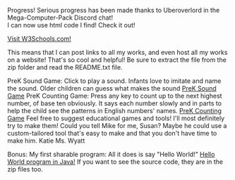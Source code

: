 Progress! Serious progress has been made thanks to Uberoverlord in the Mega-Computer-Pack Discord chat! <br>
I can now use html code I find! Check it out!<br>

<a href="http://www.w3schools.com">Visit W3Schools.com!</a><br>

This means that I can post links to all my works, and even host all my works on a website! That's so cool and helpful!
Be sure to extract the file from the zip folder and read the README.txt file.

PreK Sound Game: 
Click to play a sound. Infants love to imitate and name the sound. Older children can guess what makes the sound
<a href="https://dl.dropboxusercontent.com/u/51947923/PreK%20Sound%20Game.zip">PreK Sound Game</a>
PreK Counting Game: 
Press any key to count up to the next highest number, of base ten obviously. It says each number slowly and in parts to help the child see the patterns in English numbers' names.
<a href="https://dl.dropboxusercontent.com/u/51947923/PreK%20Counting%20Game.zip">PreK Counting Game</a>
Feel free to suggest educational games and tools! I'll most definitely try to make them! Could you tell Mike for me, Susan? Maybe he could use a custom-tailored tool that's easy to make and that you don't have time to make him. Katie Ms. Wyatt

Bonus: My first sharable program: 
All it does is say "Hello World!"
<a href="https://dl.dropboxusercontent.com/u/51947923/Hello_World.jar">Hello World program in Java!</a>
If you want to see the source code, they are in the zip files too.
